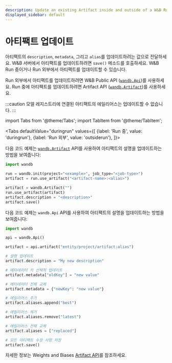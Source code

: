 ```yaml
---
description: Update an existing Artifact inside and outside of a W&B Run.
displayed_sidebar: default
---
```


# 아티팩트 업데이트

<head>
  <title>아티팩트 업데이트</title>
</head>

아티팩트의 `description`, `metadata`, 그리고 `alias`를 업데이트하려는 값으로 전달하세요. W&B 서버에서 아티팩트를 업데이트하려면 `save()` 메소드를 호출하세요. W&B Run 중이거나 Run 외부에서 아티팩트를 업데이트할 수 있습니다.

Run 외부에서 아티팩트를 업데이트하려면 W&B Public API ([`wandb.Api`](../../ref/python/public-api/api.md))를 사용하세요. Run 중에 아티팩트를 업데이트하려면 Artifact API ([`wandb.Artifact`](../../ref/python/artifact.md))를 사용하세요.

:::caution
모델 레지스트리에 연결된 아티팩트의 에일리어스는 업데이트할 수 없습니다.
:::


import Tabs from '@theme/Tabs';
import TabItem from '@theme/TabItem';

<Tabs
  defaultValue="duringrun"
  values={[
    {label: 'Run 중', value: 'duringrun'},
    {label: 'Run 외부', value: 'outsiderun'},
  ]}>
  <TabItem value="duringrun">

다음 코드 예제는 [`wandb.Artifact`](../../ref/python/artifact.md) API를 사용하여 아티팩트의 설명을 업데이트하는 방법을 보여줍니다:

```python
import wandb

run = wandb.init(project="<example>", job_type="<job-type>")
artifact = run.use_artifact("<artifact-name>:<alias>")

artifact = wandb.Artifact("")
run.use_artifact(artifact)
artifact.description = "<description>"
artifact.save()
```
  </TabItem>
  <TabItem value="outsiderun">

다음 코드 예제는 `wandb.Api` API를 사용하여 아티팩트의 설명을 업데이트하는 방법을 보여줍니다:

```python
import wandb

api = wandb.Api()

artifact = api.artifact("entity/project/artifact:alias")

# 설명 업데이트
artifact.description = "My new description"

# 메타데이터 키 선택적 업데이트
artifact.metadata["oldKey"] = "new value"

# 메타데이터 전체 교체
artifact.metadata = {"newKey": "new value"}

# 에일리어스 추가
artifact.aliases.append("best")

# 에일리어스 제거
artifact.aliases.remove("latest")

# 에일리어스 전체 교체
artifact.aliases = ["replaced"]

# 모든 아티팩트 수정 사항 저장
artifact.save()
```

자세한 정보는 Weights and Biases [Artifact API](../../ref/python/artifact.md)를 참조하세요.
  </TabItem>
</Tabs>